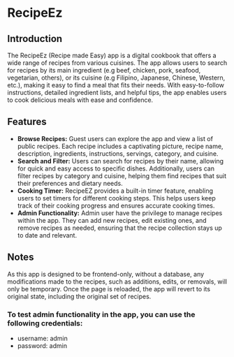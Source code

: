# RecipeEz

## Introduction
The RecipeEz (Recipe made Easy) app is a digital cookbook that offers a wide range of recipes from various cuisines. The app allows users to search for recipes by its main ingredient (e.g beef, chicken, pork, seafood, vegetarian, others), or its cuisine (e.g Filipino, Japanese, Chinese, Western, etc.), making it easy to find a meal that fits their needs. With easy-to-follow instructions, detailed ingredient lists, and helpful tips, the app enables users to cook delicious meals with ease and confidence.

## Features

- **Browse Recipes:** Guest users can explore the app and view a list of public recipes. Each recipe includes a captivating picture, recipe name, description, ingredients, instructions, servings, category, and cuisine.
- **Search and Filter:** Users can search for recipes by their name, allowing for quick and easy access to specific dishes. Additionally, users can filter recipes by category and cuisine, helping them find recipes that suit their preferences and dietary needs.
- **Cooking Timer:** RecipeEZ provides a built-in timer feature, enabling users to set timers for different cooking steps. This helps users keep track of their cooking progress and ensures accurate cooking times.
- **Admin Functionality:** Admin user have the privilege to manage recipes within the app. They can add new recipes, edit existing ones, and remove recipes as needed, ensuring that the recipe collection stays up to date and relevant.

## Notes

As this app is designed to be frontend-only, without a database, any modifications made to the recipes, such as additions, edits, or removals, will only be temporary. Once the page is reloaded, the app will revert to its original state, including the original set of recipes.

### To test admin functionality in the app, you can use the following credentials: 
- username: admin
- password: admin
